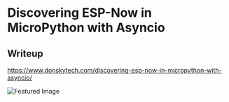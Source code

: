 # Discovering ESP-Now in MicroPython with Asyncio

## Writeup
https://www.donskytech.com/discovering-esp-now-in-micropython-with-asyncio/


![Featured Image](https://github.com/donskytech/micropython-ESP32-ESP8266/assets/69466026/3dd4a691-6ee8-4579-8738-c042b536e3fa)

